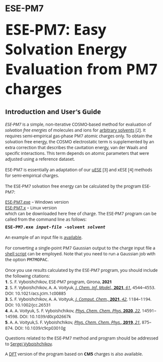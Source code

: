 # ESE-PM7
<span style="font-size:36pt;font-family:Open Sans;font-weight:normal"><b>ESE-PM7: Easy Solvation Energy Evaluation from PM7 charges</b></span>

<h2><span style="font-family:Open Sans">Introduction and User's Guide</span></h2>

<p style="margin-top:12pt;margin-right:0cm;margin-bottom:0cm;margin-left:0cm"> <span 
style="font-family:Open Sans"><i>ESE-PM7</i> is a simple, non-iterative COSMO-based 
method for evaluation of <i>solvation free energies</i> of molecules and ions for
<a href="https://github.com/vyboishchikov/ESE/blob/main/solvent-list.md"> arbitrary 
solvents</a> [2]. It requires semi-empirical gas-phase PM7 atomic charges only. To obtain 
the solvation free energy, the COSMO electrostatic term is supplemented by an extra 
correction that describes the cavitation energy, van der Waals and specific interactions. 
This term depends on atomic parameters that were adjusted using a reference 
dataset.</span></p>

<p style="margin-top:12pt;margin-right:0cm;margin-bottom:0cm;margin-left: 0cm">
<span style="font-family:Open Sans">ESE-PM7 is essentially an adaptation of our
<a href="https://github.com/vyboishchikov/ESE"> uESE</a> [3] and xESE [4] methods for
semi-empirical charges.

</span></p><p style="margin-top:12pt;margin-right:0cm;margin-bottom:0cm;margin-left:0cm">
<span style="font-family:Open Sans">The ESE-PM7 solvation free energy can be calculated by 
the program ESE-PM7:</span></p>

<p style="margin:0cm"><a href="https://github.com/vyboishchikov/ESE-PM7/blob/main/ESE-PM7.exe">
<span style="font-family:Open Sans">ESE-PM7.exe</span></a>
<span style="font-family:Open Sans"> – Windows version</span>
</p><p style="margin:0cm"><a href="https://github.com/vyboishchikov/ESE-PM7/blob/main/ESE-PM7.x">
<span style="font-family:Open Sans">ESE-PM7.x</span></a>
<span style="font-family:Open Sans"> – Linux version</span></p>

<p style="margin:0cm"><span style="font-family:Open Sans">
which can be downloaded here free of charge. The ESE-PM7 program can
be called from the command line as follows:</span></p>

<p style="margin-top:6pt;margin-right:0cm;margin-bottom:0cm;margin-left:0cm">
<b><tt>ESE-PM7.exe <i>input-file</i> -solvent <i>solvent</i></tt></b></p>

<p style="margin-top:12pt;margin-right:0cm;margin-bottom:0cm;margin-left:0cm">
<span style="font-family:Open Sans"> An example of an input file is
<a href="https://github.com/vyboishchikov/ESE-PM7/blob/main/input_example_i153.PM7-charges"> available</a></span>.</p>

<p style="margin-top:12pt;margin-right:0cm;margin-bottom:0cm;margin-left:0cm">
<span style="font-family:Open Sans">
For converting a single-point PM7 Gaussian output to the charge input file a

<a href="https://github.com/vyboishchikov/ESE-PM7/blob/main/extract_Mulliken_charges.bash"> 
shell script</a> can be employed. Note that you need to run a Gaussian 
job with the option <tt>PM7MOPAC</tt>.</span>

<p style="margin-top:12pt;margin-right:0cm;margin-bottom:0cm;margin-left:0cm">
<span style="font-family:Open Sans">
Once you use results calculated by the ESE-PM7 program, you should include the
following citations:
</span></p>
<p style="margin:0cm"><span style="font-family:Open Sans">
<b>1</b>. S. F. Vyboishchikov, ESE-PM7 program,
Girona, <b>2021</b></span></p>

<p style="margin:0cm"><span style="font-family:Open Sans"><b>2</b>. S. F. Vyboishchikov, A. A. Voityuk, <a href="https://pubs.acs.org/doi/10.1021/acs.jcim.1c00885?ref">
<i>J. Chem. Inf. Model., </i><b>2021</b>, <i> 61</i></a>, 4544–4553. DOI: 10.1021/acs.jcim.1c00885 </span></p>
<p style="margin:0cm"><span style="font-family:Open Sans"><b>3</b>. S. F. Vyboishchikov, A. A. Voityuk, <a href="https://onlinelibrary.wiley.com/doi/abs/10.1002/jcc.26531">
<i>J. Comput. Chem., </i><b>2021</b>, <i> 42</i></a>, 1184–1194. DOI: 10.1002/jcc.26531</span></p>

<p style="margin:0cm"><span style="font-family:Open Sans"><b>4</b>. A. A. Voityuk, S. F. Vyboishchikov,
<a href="https://pubs.rsc.org/en/content/articlelanding/2020/cp/d0cp02667k"><i>Phys. Chem. Chem. Phys.</i>
<b>2020</b>, <i>22</i></a>, 14591–14598. DOI: 10.1039/d0cp02667k</span></p>

<p style="margin:0cm"><span style="font-family:Open Sans"><b>5</b>. A. A. Voityuk,S. F. Vyboishchikov,
<a href="https://pubs.rsc.org/en/content/articlelanding/2019/cp/c9cp03010g">
<i> Phys. Chem. Chem. Phys.</i>, <b>2019</b>, <i>21</i></a>, 875–874. DOI: 10.1039/c9cp03010g</span></p>

<p class="MsoNormal"><span style="font-family:Open Sans">Questions
related to the ESE-PM7 method and program should be addressed to
<a href="mailto:vyboishchikov@googlemail.com">Sergei Vyboishchikov</a>.</span></p>

<p style='margin-top:6pt'><span style='font-family:Open Sans'>
A <a href="https://github.com/vyboishchikov/ESE">DFT</a> version of the program based on <b>CM5</b> charges is also available.</p>

